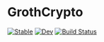 # GrothCrypto

[![Stable](https://img.shields.io/badge/docs-stable-blue.svg)](https://0xpantera.github.io/GrothCrypto.jl/stable/)
[![Dev](https://img.shields.io/badge/docs-dev-blue.svg)](https://0xpantera.github.io/GrothCrypto.jl/dev/)
[![Build Status](https://github.com/0xpantera/GrothCrypto.jl/actions/workflows/CI.yml/badge.svg?branch=main)](https://github.com/0xpantera/GrothCrypto.jl/actions/workflows/CI.yml?query=branch%3Amain)
